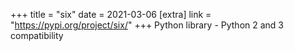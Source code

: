 +++
title = "six"
date = 2021-03-06
[extra]
link = "https://pypi.org/project/six/"
+++
Python library - Python 2 and 3 compatibility

